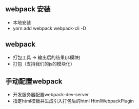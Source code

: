 ## webpack 安装
- 本地安装
- yarn add webpack webpack-cli -D

## webpack
- 打包工具 -> 输出后的结果(js模块)
- 打包（支持我们的js的模块化）

## 手动配置webpack
- 开发服务器配置webpack-dev-server
- 指定html模板并生成引入打包后的html HtmlWebpackPlugin